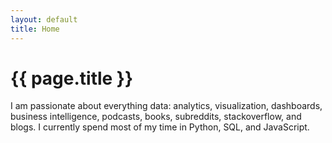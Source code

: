 ```yaml
---
layout: default
title: Home
---
```


# {{ page.title }}

I am passionate about everything data: analytics, visualization, dashboards, business intelligence, podcasts, books, subreddits, stackoverflow, and blogs. I currently spend most of my time in Python, SQL, and JavaScript.
